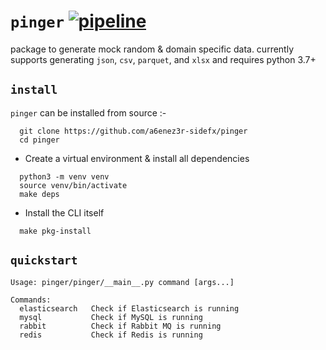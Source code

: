 # `pinger` [![pipeline](https://github.com/a6enez3r-sidefx/pinger/actions/workflows/pipeline.yml/badge.svg)](https://github.com/a6enez3r-sidefx/pinger/actions/workflows/pipeline.yml)

package to generate mock random & domain specific data. currently supports generating `json`, `csv`, `parquet`, and `xlsx` and requires python 3.7+


## `install`

`pinger` can be installed from source :-

```shell
  git clone https://github.com/a6enez3r-sidefx/pinger
  cd pinger
```

- Create a virtual environment & install all dependencies

```shell
  python3 -m venv venv
  source venv/bin/activate
  make deps
```
- Install the CLI itself

```shell
  make pkg-install
```

## `quickstart`

```
Usage: pinger/pinger/__main__.py command [args...]

Commands:
  elasticsearch   Check if Elasticsearch is running
  mysql           Check if MySQL is running
  rabbit          Check if Rabbit MQ is running
  redis           Check if Redis is running
```
